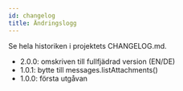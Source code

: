 ```yaml
---
id: changelog
title: Ändringslogg
---
```


Se hela historiken i projektets CHANGELOG.md.

- 2.0.0: omskriven till fullfjädrad version (EN/DE)
- 1.0.1: bytte till messages.listAttachments()
- 1.0.0: första utgåvan
